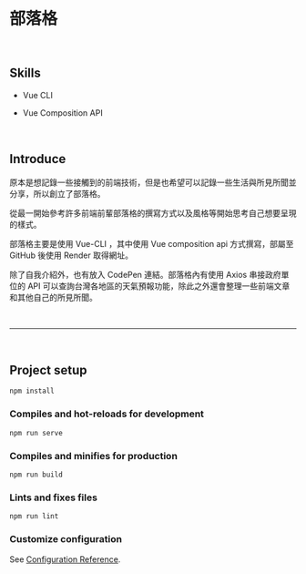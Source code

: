 # 部落格

<br />

## Skills

- Vue CLI

- Vue Composition API

<br />

## Introduce

原本是想記錄一些接觸到的前端技術，但是也希望可以記錄一些生活與所見所聞並分享，所以創立了部落格。

從最一開始參考許多前端前輩部落格的撰寫方式以及風格等開始思考自己想要呈現的樣式。

部落格主要是使用 Vue-CLI ，其中使用 Vue composition api 方式撰寫，部屬至 GitHub 後使用 Render 取得網址。

除了自我介紹外，也有放入 CodePen 連結。部落格內有使用 Axios 串接政府單位的 API 可以查詢台灣各地區的天氣預報功能，除此之外還會整理一些前端文章和其他自己的所見所聞。

<br />

---

<br />

## Project setup

```
npm install
```

### Compiles and hot-reloads for development

```
npm run serve
```

### Compiles and minifies for production

```
npm run build
```

### Lints and fixes files

```
npm run lint
```

### Customize configuration

See [Configuration Reference](https://cli.vuejs.org/config/).
